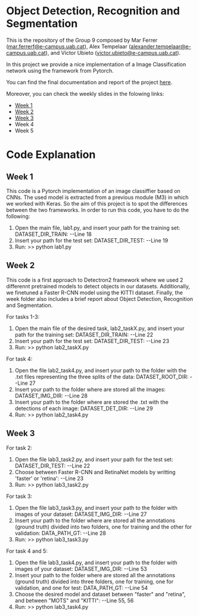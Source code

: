 # Object Detection, Recognition and Segmentation
 
This is the repository of the Group 9 composed by Mar Ferrer (mar.ferrerf@e-campus.uab.cat), Alex Tempelaar (alexander.tempelaar@e-campus.uab.cat), and Víctor Ubieto (victor.ubieto@e-campus.uab.cat).

In this project we provide a nice implementation of a Image Classification network using the framework from Pytorch.

You can find the final documentation and report of the project [here](https://www.overleaf.com/read/xfbwshstznzh).

Moreover, you can check the weekly slides in the folowing links:
* [Week 1](https://docs.google.com/presentation/d/1deTzukazFwTeO4joZ5Fpa5-4wPc_g2MzVJk3duT0UfQ/edit?usp=sharing)
* [Week 2](https://docs.google.com/presentation/d/1SV-Jc5rKc0fMkfuLtEqk-vGWJdk6FSVr9HdRkDZe5k4/edit?usp=sharing)
* [Week 3](https://docs.google.com/presentation/d/17VsHTOEuCXAYGFqN3LIry-6TbTCovvluaCs0u-U4e7U/edit?usp=sharing)
* Week 4
* Week 5

# Code Explanation

## Week 1

This code is a Pytorch implementation of an image classiffier based on CNNs. The used model is extracted from a previous module (M3) in which we worked with Keras. So the aim of this project is to spot the differences between the two frameworks. 
In order to run this code, you have to do the following:

1. Open the main file, lab1.py, and insert your path for the training set: DATASET_DIR_TRAIN: --Line 18
2. Insert your path for the test set: DATASET_DIR_TEST: --Line 19
3. Run: >> python lab1.py

## Week 2

This code is a first approach to Detectron2 framework where we used 2 differennt pretrained models to detect objects in our datasets. Additionally, we finetuned a Faster R-CNN model using the KITTI dataset. Finally, the week folder also includes a brief report about Object Detection, Recognition and Segmentation.

For tasks 1-3:
1. Open the main file of the desired task, lab2_taskX.py, and insert your path for the training set: DATASET_DIR_TRAIN: --Line 22
2. Insert your path for the test set: DATASET_DIR_TEST: --Line 23
3. Run: >> python lab2_taskX.py

For task 4:
1. Open the file lab2_task4.py, and insert your path to the folder with the .txt files representing the three splits of the data: DATASET_ROOT_DIR: --Line 27
2. Insert your path to the folder where are stored all the images: DATASET_IMG_DIR: --Line 28
3. Insert your path to the folder where are stored the .txt with the detections of each image: DATASET_DET_DIR: --Line 29
4. Run: >> python lab2_task4.py

## Week 3

For task 2:
1. Open the file lab3_task2.py, and insert your path for the test set: DATASET_DIR_TEST: --Line 22
2. Choose between Faster R-CNN and RetinaNet models by writting 'faster' or 'retina': --Line 23
3. Run: >> python lab3_task2.py

For task 3:
1. Open the file lab3_task3.py, and insert your path to the folder with images of your dataset: DATASET_IMG_DIR: --Line 27
2. Insert your path to the folder where are stored all the annotations (ground truth) divided into two folders, one for training and the other for validation: DATA_PATH_GT: --Line 28
4. Run: >> python lab3_task3.py 

For task 4 and 5:
1. Open the file lab3_task4.py, and insert your path to the folder with images of your dataset: DATASET_IMG_DIR: --Line 53
2. Insert your path to the folder where are stored all the annotations (ground truth) divided into three folders, one for training, one for validation, and one for test: DATA_PATH_GT: --Line 54
3. Choose the desired model and dataset between "faster" and "retina", and between "MOTS" and "KITTI": --Line 55, 56
4. Run: >> python lab3_task4.py 
